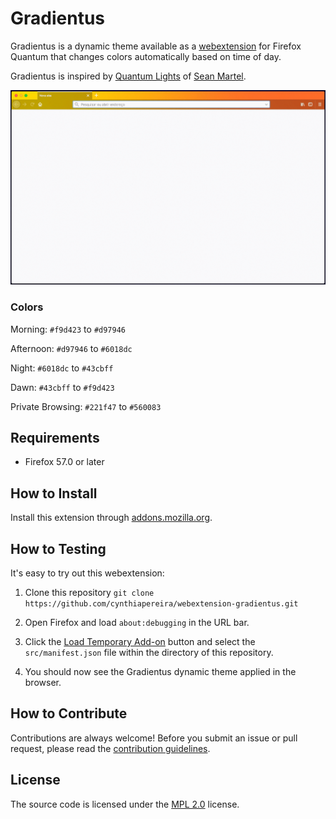 # Gradientus

Gradientus is a dynamic theme available as a [webextension](https://developer.mozilla.org/en-US/Add-ons/WebExtensions) for Firefox Quantum that changes colors automatically based on time of day.

Gradientus is inspired by [Quantum Lights](https://addons.mozilla.org/en-US/firefox/addon/quantum-lights-dynamic/) of [Sean Martel](https://twitter.com/mart3ll).

![Gradientus Screenshot](gradientus.gif)

### Colors

Morning: `#f9d423` to `#d97946`

Afternoon: `#d97946` to `#6018dc`

Night: `#6018dc` to `#43cbff`

Dawn: `#43cbff` to `#f9d423`

Private Browsing: `#221f47` to `#560083`

## Requirements

* Firefox 57.0 or later

## How to Install

Install this extension through [addons.mozilla.org](https://addons.mozilla.org/en-US/firefox/addon/gradientus/).

## How to Testing

It's easy to try out this webextension:

1. Clone this repository `git clone https://github.com/cynthiapereira/webextension-gradientus.git`

1. Open Firefox and load `about:debugging` in the URL bar.

1. Click the [Load Temporary Add-on](https://developer.mozilla.org/en-US/Add-ons/WebExtensions/Temporary_Installation_in_Firefox) button and select the `src/manifest.json` file within the directory of this repository.

1. You should now see the Gradientus dynamic theme applied in the browser.

## How to Contribute

Contributions are always welcome! Before you submit an issue or pull request, please read the [contribution guidelines](https://github.com/cynthiapereira/webextension-gradientus/blob/master/CONTRIBUTING.md).

## License

The source code is licensed under the [MPL 2.0](https://github.com/cynthiapereira/webextension-gradientus/blob/master/LICENSE) license.
